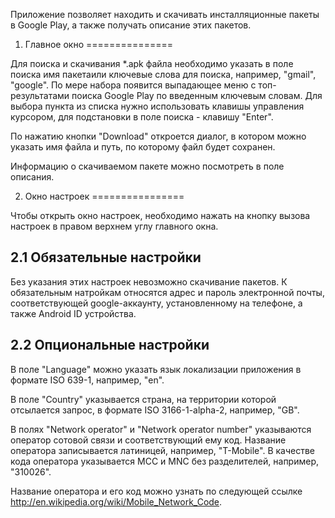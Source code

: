 Приложение позволяет находить и скачивать инсталляционные пакеты в Google Play, а также получать описание этих пакетов.

1. Главное окно
===============

Для поиска и скачивания *.apk файла необходимо указать в поле поиска имя пакетаили ключевые слова для поиска, например, "gmail", "google". По мере набора появится выпадающее меню с топ-результатами поиска Google Play по введенным ключевым словам. Для выбора пункта из списка нужно использовать клавишы управления курсором, для подстановки в поле поиска - клавишу "Enter".

По нажатию кнопки "Download" откроется диалог, в котором можно указать имя файла  и путь, по которому файл будет сохранен.

Информацию о скачиваемом пакете можно посмотреть в поле описания.


2. Окно настроек
================

Чтобы открыть окно настроек, необходимо нажать на кнопку вызова настроек в правом верхнем углу главного окна.

2.1 Обязательные настройки
--------------------------

Без указания этих настроек невозможно скачивание пакетов. К обязательным натройкам относятся адрес и пароль электронной почты, соответствующей google-аккаунту, установленному на телефоне, а также Android ID устройства.

2.2  Опциональные настройки
---------------------------

В поле "Language" можно указать язык локализации приложения в формате ISO 639-1, например, "en".

В поле "Country" указывается страна, на территории которой отсылается запрос,  в формате ISO 3166-1-alpha-2, например, "GB".

В полях "Network operator" и "Network operator number" указываются оператор сотовой связи и соответствующий ему код. Название оператора записывается латиницей, например, "T-Mobile". В качестве кода оператора указывается MCC и MNC без разделителей, например, "310026".

Название оператора и его код можно узнать по следующей ссылке http://en.wikipedia.org/wiki/Mobile_Network_Code.
